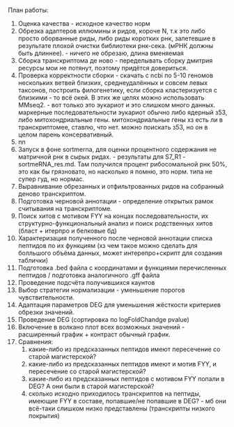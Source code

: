 План работы:
1. Оценка качества - исходное качество норм
2. Обрезка адаптеров иллюмины и ридов, короче N, т.к это либо просто оборванные риды, либо риды коротких рнк, залетевшие в результате плохой очистки библиотеки рнк-сека. (мРНК должны быть длиннее). - ничего не обрезаю, длина вменяемая 
3. Сборка транскриптома де ново - переделывать сборку дмитрия ресурсы мои не потянут, поэтому придётся довериться.
4. Проверка корректности сборки - скачать с ncbi по 5-10 геномов нескольких ветвей близких, среднеудалённых и совсем левых таксонов, построить филогенетику, если сборка кластеризуется с близкими - то всё окей. В этих же целях можно использовать MMseq2. - вот только это эукариот и это слишком много данных. маркерные последовательности эукариот обычно либо ядерный з53, либо митохондриальные гены. митохондриальные гены хз есть ли в транскриптомее, ставлю, что нет. можно поискать з53, но он в целом парень консервативный.
5. пп
6. Запуск в фоне sortmerna, для оценки процентного содержания не матричной рнк в сырых ридах. - результаты для S7_R1 - sortmeRNA_res.md. Там получился процент рибосомальной рнк 50%, это как бы грязновато, но насколько я помню, это норм. типа не супер гуд, но нормас.
7. Выравнивание обрезанных и отфильтрованных ридов на собранный деново транскриптом.
8. Подготовка черновой аннотации - определение открытых рамок считывания на транскриптоме.
9. Поиск хитов с мотивом FYY на концах последовательности, их структурно-функциональный анализ и поиск родственных хитов (бласт + итерпро и белковые бд)
10. Характеризация полученного после черновой аннотации списка пептидов по их функциям (хз чем такое можно сделать для болльшого объёма данных, может интерепро+скрипт для создания таблички)
11. Подготовка .bed файла с координатами и функциями перечисленных пептидов / подготовка аналогичного .gff файла
12. Проведение подсчёта получившихся каунтов
13. Выбор стратегии нормализации - уменьшение порогов чувствительности.
14. Адаптация параметров DEG для уменьшения жёсткости критериев обрезки значений.
15. Проведение DEG (сортировка по logFoldChandge pvalue)
16. Включение в волкано плот всех возможных значений - расширенный график + контраст обычный график.
17. Сравнения:
      1) какие-либо из предсказанных пептидов имеют пересечение со старой магистерской?
      2) какие-либо из предсказанных пептидов имеют и мотив FYY, и пересечение со старой магистерской?
      3) какие-либо из предсказанных пептидов с мотивом FYY попали в DEG? А они были в старой магистерской?
      4) сколько исходно приходилось транскриптов на пептиды, имеющие FYY в составе, попавшие/не попавшие в DEG? - мб они всё-таки слишком низко представлены (транскрипты низкого покрытия)
